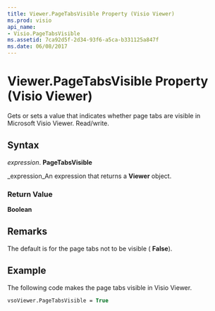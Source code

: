```yaml
---
title: Viewer.PageTabsVisible Property (Visio Viewer)
ms.prod: visio
api_name:
- Visio.PageTabsVisible
ms.assetid: 7ca92d5f-2d34-93f6-a5ca-b331125a847f
ms.date: 06/08/2017
---
```



# Viewer.PageTabsVisible Property (Visio Viewer)

Gets or sets a value that indicates whether page tabs are visible in Microsoft Visio Viewer. Read/write.


## Syntax

 _expression_. **PageTabsVisible**

 _expression_An expression that returns a  **Viewer** object.


### Return Value

 **Boolean**


## Remarks

The default is for the page tabs not to be visible ( **False**).


## Example

The following code makes the page tabs visible in Visio Viewer.


```vb
vsoViewer.PageTabsVisible = True
```


